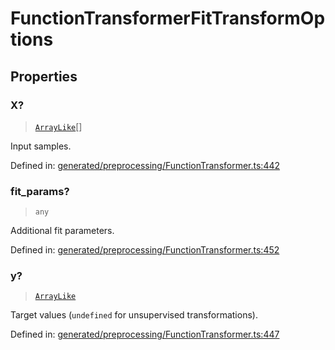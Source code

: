 # FunctionTransformerFitTransformOptions

## Properties

### X?

> [`ArrayLike`](../types/ArrayLike.md)[]

Input samples.

Defined in:  [generated/preprocessing/FunctionTransformer.ts:442](https://github.com/transitive-bullshit/scikit-learn-ts/blob/b59c1ff/packages/sklearn/src/generated/preprocessing/FunctionTransformer.ts#L442)

### fit\_params?

> `any`

Additional fit parameters.

Defined in:  [generated/preprocessing/FunctionTransformer.ts:452](https://github.com/transitive-bullshit/scikit-learn-ts/blob/b59c1ff/packages/sklearn/src/generated/preprocessing/FunctionTransformer.ts#L452)

### y?

> [`ArrayLike`](../types/ArrayLike.md)

Target values (`undefined` for unsupervised transformations).

Defined in:  [generated/preprocessing/FunctionTransformer.ts:447](https://github.com/transitive-bullshit/scikit-learn-ts/blob/b59c1ff/packages/sklearn/src/generated/preprocessing/FunctionTransformer.ts#L447)
